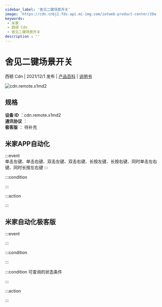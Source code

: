 ```yaml
---
sidebar_label: '舍见二键场景开关'
image: 'https://cdn.cnbj1.fds.api.mi-img.com/iotweb-product-center/20afab372ea73d273c5dcb3053e35897_1635390192144.png?GalaxyAccessKeyId=AKVGLQWBOVIRQ3XLEW&Expires=9223372036854775807&Signature=YJbH7ICYKBsMPUG8nBF/KeeZkpk='
keywords: 
 - 米家
 - 西顿 Cdn
 - 舍见二键场景开关
description : ''
---
```

# 舍见二键场景开关

西顿 Cdn | 2021/12/1 发布 | [产品百科](https://home.mi.com/webapp/content/baike/product/index.html?model=cdn.remote.x1md2/) | [说明书](https://home.mi.com/views/introduction.html?model=cdn.remote.x1md2&region=cn)

![cdn.remote.x1md2](https://cdn.cnbj1.fds.api.mi-img.com/iotweb-product-center/20afab372ea73d273c5dcb3053e35897_1635390192144.png?GalaxyAccessKeyId=AKVGLQWBOVIRQ3XLEW&Expires=9223372036854775807&Signature=YJbH7ICYKBsMPUG8nBF/KeeZkpk=)

## 规格  
> 
**设备 ID** ：cdn.remote.x1md2  
**通讯协议** ：  
**极客版**  ： 待补充 


## 米家APP自动化  

:::event  
单击左键、单击右键、双击左键、双击右键、长按左键、长按右键、同时单击左右键、同时长按左右键
:::

:::condition  

:::

:::action   

:::

## 米家自动化极客版  

:::event  

:::

:::condition  

:::

:::condition 可查询的状态条件  

:::

:::action  

:::

        
